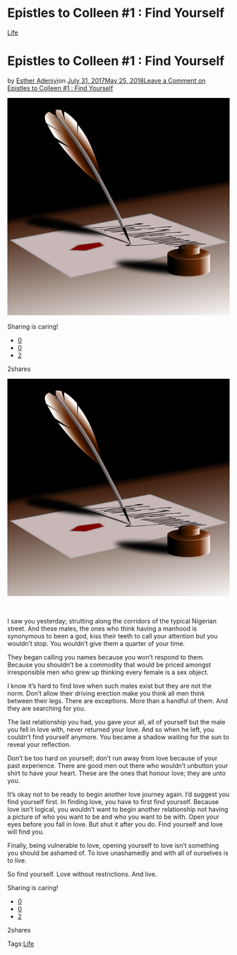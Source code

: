 # Epistles to Colleen #1 : Find Yourself

[Life](https://estheradeniyi.com/category/life/)
# Epistles to Colleen #1 : Find Yourself

by [Esther Adeniyi](https://estheradeniyi.com/author/esther-adeniyi/)on [July 31, 2017May 25, 2018](https://estheradeniyi.com/epistles-to-colleen-1-find-yourself/)[Leave a Comment on Epistles to Colleen #1 : Find Yourself](https://estheradeniyi.com/epistles-to-colleen-1-find-yourself/#respond)

![](images\letters.png)

Sharing is caring!

- [0](https://www.facebook.com/sharer/sharer.php?u=https%3A%2F%2Festheradeniyi.com%2Fepistles-to-colleen-1-find-yourself%2F&amp;t=Epistles%20to%20Colleen%20%231%20%3A%20Find%20Yourself)
- [0](https://twitter.com/intent/tweet?text=Epistles%20to%20Colleen%20%231%20%3A%20Find%20Yourself&amp;url=https%3A%2F%2Festheradeniyi.com%2Fepistles-to-colleen-1-find-yourself%2F)
- [2](#)

2shares

[![Epistles](images\letters.png)](images\letters.png)

&#xA0;

I saw you yesterday; strutting along the corridors of the typical Nigerian street. And these males, the ones who think having a manhood is synonymous to been a god, kiss their teeth to call your attention but you wouldn&#x2019;t stop. You wouldn&#x2019;t give them a quarter of your time.

They began calling you names because you won&#x2019;t respond to them. Because you shouldn&#x2019;t be a commodity that would be priced amongst irresponsible men who grew up thinking every female is a sex object.

I know it&#x2019;s hard to find love when such males exist but they are not the norm. Don&#x2019;t allow their driving erection make you think all men think between their legs. There are exceptions. More than a handful of them. And they are searching for you.

The last relationship you had, you gave your all, all of yourself but the male you fell in love with, never returned your love. And so when he left, you couldn&#x2019;t find yourself anymore. You became a shadow waiting for the sun to reveal your reflection.

Don&#x2019;t be too hard on yourself; don&#x2019;t run away from love because of your past experience. There are good men out there who wouldn&#x2019;t unbutton your shirt to have your heart. These are the ones that honour love; they are unto you.

It&#x2019;s okay not to be ready to begin another love journey again. I&#x2019;d suggest you find yourself first. In finding love, you have to first find yourself. Because love isn&#x2019;t logical, you wouldn&#x2019;t want to begin another relationship not having a picture of who you want to be and who you want to be with. Open your eyes before you fall in love. But shut it after you do. Find yourself and love will find you.

Finally, being vulnerable to love, opening yourself to love isn&#x2019;t something you should be ashamed of. To love unashamedly and with all of ourselves is to live.

So find yourself. Love without restrictions. And live.

Sharing is caring!

- [0](https://www.facebook.com/sharer/sharer.php?u=https%3A%2F%2Festheradeniyi.com%2Fepistles-to-colleen-1-find-yourself%2F&amp;t=Epistles%20to%20Colleen%20%231%20%3A%20Find%20Yourself)
- [0](https://twitter.com/intent/tweet?text=Epistles%20to%20Colleen%20%231%20%3A%20Find%20Yourself&amp;url=https%3A%2F%2Festheradeniyi.com%2Fepistles-to-colleen-1-find-yourself%2F)
- [2](#)

2shares

Tags:[Life](https://estheradeniyi.com/tag/life/)